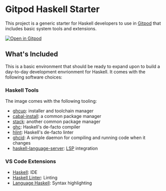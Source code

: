 # Gitpod Haskell Starter

This project is a generic starter for Haskell developers to use in [Gitpod](https://www.gitpod.io/) that includes basic system tools and extensions.

[![Open in Gitpod](https://gitpod.io/button/open-in-gitpod.svg)](https://gitpod.io/#https://github.com/3noch/haskell-gitpod-template/tree/codeworld)

## What's Included

This is a basic environment that should be ready to expand upon to build a day-to-day development envrionment for Haskell. It comes with the following software choices:

### Haskell Tools

The image comes with the following tooling:

- [ghcup](https://www.haskell.org/ghcup/): installer and toolchain manager
- [cabal-install](https://www.haskell.org/cabal/): a common package manager
- [stack](https://docs.haskellstack.org/en/stable/README/): another common package manager
- [ghc](https://www.haskell.org/ghc/): Haskell's de-facto compiler
- [hlint](https://github.com/ndmitchell/hlint): Haskell's de-facto linter
- [ghcid](https://github.com/ndmitchell/ghcid): A simple daemon for compiling and running code when it changes
- [haskell-language-server](https://github.com/haskell/haskell-language-server#readme): [LSP](https://microsoft.github.io/language-server-protocol/) integration

### VS Code Extensions

- [Haskell](https://marketplace.visualstudio.com/items?itemName=vadimcn.haskell.haskell): IDE
- [Haskell Linter](https://marketplace.visualstudio.com/items?itemName=hoovercj.haskell-linter): Linting
- [Language Haskell](https://marketplace.visualstudio.com/items?itemName=justusadam.language-haskell): Syntax highlighting
